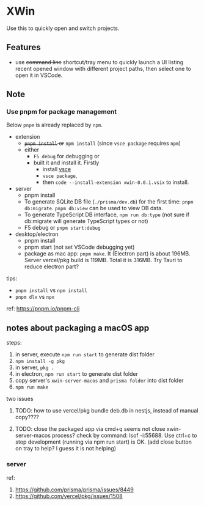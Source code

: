 # XWin 

Use this to quickly open and switch projects. 

## Features

- use ~~command line~~ shortcut/tray menu to quickly launch a UI listing recent opened window with different project paths, then select one to open it in VSCode.

## Note

### Use pnpm for package management

Below `pnpm` is already replaced by `npm`.  

- extension
  - ~~`pnpm install` or~~ `npm install` (since `vsce package` requires `npm`)
  - either 
    - `F5 debug` for debugging or 
    - built it and install it. Firstly 
      - install [vsce](https://code.visualstudio.com/api/working-with-extensions/publishing-extension)
      - `vsce package`, 
      - then `code --install-extension xwin-0.0.1.vsix` to install. 
- server 
  - pnpm install
  - To generate SQLite DB file (`./prisma/dev.db`) for the first time: `pnpm db:migrate`. `pnpm db:view` can be used to view DB data.
  - To generate TypeScript DB interface, `npm run db:type` (not sure if db:migrate will generate TypeScript types or not)
  - F5 debug or `pnpm start:debug`
- desktop/electron 
  - pnpm install
  - pnpm start (not set VSCode debugging yet)
  - package as mac app: `pnpm make`. It (Electron part) is about 196MB. Server vercel/pkg build is 119MB. Total it is 316MB. Try Tauri to reduce electron part? 


tips:
- `pnpm install` vs `npm install`
- `pnpm dlx` vs `npx` 

ref: https://pnpm.io/pnpm-cli

## notes about packaging a macOS app

steps: 
1. in server, execute `npm run start` to generate dist folder
2. `npm install -g pkg`
3. in server, `pkg .`
4. in electron, `npm run start` to generate dist folder 
5. copy server's `xwin-server-macos` and `prisma folder` into dist folder 
6. `npm run make`

two issues 
1. TODO: how to use vercel/pkg bundle deb.db in nestjs, instead of manual copy????

2. TODO: close the packaged app via cmd+q seems not close xwin-server-macos process? check by command: lsof -i:55688. Use ctrl+c to stop development (running via npm run start) is OK. (add close button on tray to help? I guess it is not helping)

### server 
ref: 
1. https://github.com/prisma/prisma/issues/8449
2. https://github.com/vercel/pkg/issues/1508

